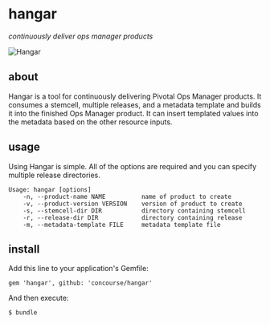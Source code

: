 # hangar

*continuously deliver ops manager products*

![Hangar](http://i.imgur.com/HoQHv2Q.jpg?2)

## about

Hangar is a tool for continuously delivering Pivotal Ops Manager products. It
consumes a stemcell, multiple releases, and a metadata template and builds it
into the finished Ops Manager product. It can insert templated values into the
metadata based on the other resource inputs.

## usage

Using Hangar is simple. All of the options are required and you can specify
multiple release directories.

    Usage: hangar [options]
        -n, --product-name NAME          name of product to create
        -v, --product-version VERSION    version of product to create
        -s, --stemcell-dir DIR           directory containing stemcell
        -r, --release-dir DIR            directory containing release
        -m, --metadata-template FILE     metadata template file

## install

Add this line to your application's Gemfile:

    gem 'hangar', github: 'concourse/hangar'

And then execute:

    $ bundle

